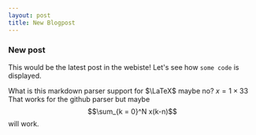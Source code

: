 ```yaml
---
layout: post
title: New Blogpost
---
```


### New post

This would be the latest post in the webiste! Let's see how `some code` is displayed.

What is this markdown parser support for $\LaTeX$ maybe no? $x = 1 \times 33$ 
That works for the github parser but maybe $$\sum_{k = 0}^N x(k-n)$$ will work.
